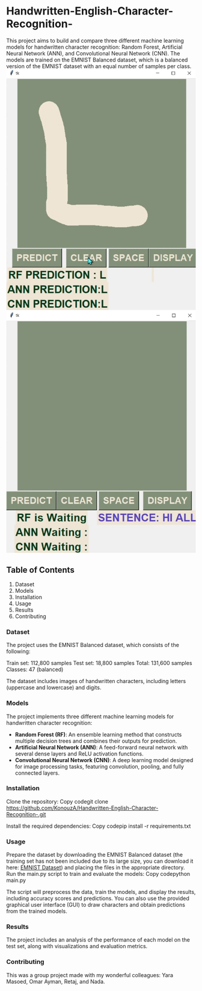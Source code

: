 # Handwritten-English-Character-Recognition-
This project aims to build and compare three different machine learning models for handwritten character recognition: Random Forest, Artificial Neural Network (ANN), and Convolutional Neural Network (CNN). The models are trained on the EMNIST Balanced dataset, which is a balanced version of the EMNIST dataset with an equal number of samples per class.
![The application predicts the character using three different models](demo1.jpeg)
![The application displays the sentence created](demo2.jpeg)



## Table of Contents

1. Dataset
2. Models
3. Installation
4. Usage
5. Results
6. Contributing


### Dataset
The project uses the EMNIST Balanced dataset, which consists of the following:

Train set: 112,800 samples
Test set: 18,800 samples
Total: 131,600 samples
Classes: 47 (balanced)

The dataset includes images of handwritten characters, including letters (uppercase and lowercase) and digits.

### Models
The project implements three different machine learning models for handwritten character recognition:

* **Random Forest (RF)**: An ensemble learning method that constructs multiple decision trees and combines their outputs for prediction.
* **Artificial Neural Network (ANN)**: A feed-forward neural network with several dense layers and ReLU activation functions.
* **Convolutional Neural Network (CNN)**: A deep learning model designed for image processing tasks, featuring convolution, pooling, and fully connected layers.

### Installation

Clone the repository:
Copy codegit clone https://github.com/KonouzA/Handwritten-English-Character-Recognition-.git

Install the required dependencies:
Copy codepip install -r requirements.txt


### Usage

Prepare the dataset by downloading the EMNIST Balanced dataset (the training set has not been included due to its large size, you can download it here: [EMNIST Dataset]([url](https://www.kaggle.com/datasets/crawford/emnist))) and placing the files in the appropriate directory.
Run the main.py script to train and evaluate the models:
Copy codepython main.py

The script will preprocess the data, train the models, and display the results, including accuracy scores and predictions.
You can also use the provided graphical user interface (GUI) to draw characters and obtain predictions from the trained models.

### Results
The project includes an analysis of the performance of each model on the test set, along with visualizations and evaluation metrics. 

### Contributing
This was a group project made with my wonderful colleagues: Yara Masoed, Omar Ayman, Retaj, and Nada.
